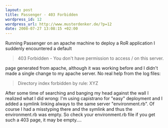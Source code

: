 ```yaml
--- 
layout: post
title: Passenger - 403 Forbidden
wordpress_id: 12
wordpress_url: http://www.musterdenker.de/?p=12
date: 2008-07-27 13:08:15 +02:00
---
```

Running Passenger on an apache machine to deploy a RoR application I suddenly encountered a default
<blockquote>403 Forbidden - You don't have permission to access / on this server.</blockquote>
page generated from apache, although it was working before and I didn't made a single change to my apache server. No real help from the log files:
<blockquote>Directory index forbidden by rule: XYZ</blockquote>
After some time of searching and banging my head against the wall I realized what I did wrong:
I'm using capistrano for "easy" deployment and I added a symlink linking always to the same server "environment.rb". Of course I had a misstyping there and the symlink and thus the environment.rb was empty. So check your environment.rb file if you get such a 403 page, it may be empty....
